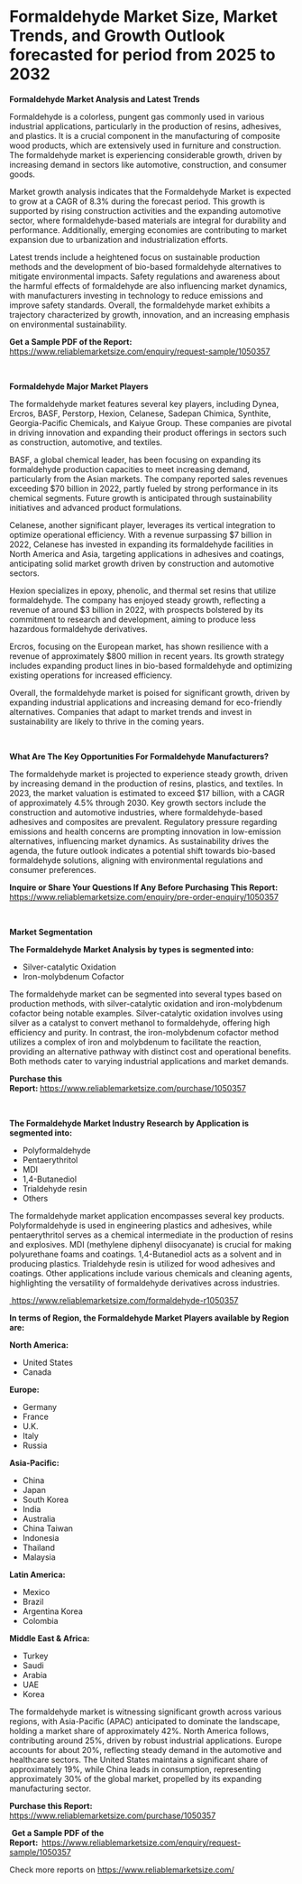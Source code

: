 <p><h1>Formaldehyde Market Size, Market Trends, and Growth Outlook forecasted for period from 2025 to 2032</h1></p><p><strong>Formaldehyde Market Analysis and Latest Trends</strong></p>
<p><p>Formaldehyde is a colorless, pungent gas commonly used in various industrial applications, particularly in the production of resins, adhesives, and plastics. It is a crucial component in the manufacturing of composite wood products, which are extensively used in furniture and construction. The formaldehyde market is experiencing considerable growth, driven by increasing demand in sectors like automotive, construction, and consumer goods.</p><p>Market growth analysis indicates that the Formaldehyde Market is expected to grow at a CAGR of 8.3% during the forecast period. This growth is supported by rising construction activities and the expanding automotive sector, where formaldehyde-based materials are integral for durability and performance. Additionally, emerging economies are contributing to market expansion due to urbanization and industrialization efforts.</p><p>Latest trends include a heightened focus on sustainable production methods and the development of bio-based formaldehyde alternatives to mitigate environmental impacts. Safety regulations and awareness about the harmful effects of formaldehyde are also influencing market dynamics, with manufacturers investing in technology to reduce emissions and improve safety standards. Overall, the formaldehyde market exhibits a trajectory characterized by growth, innovation, and an increasing emphasis on environmental sustainability.</p></p>
<p><strong>Get a Sample PDF of the Report:&nbsp;</strong> <a href="https://www.reliablemarketsize.com/enquiry/request-sample/1050357?utm_campaign=2334&utm_medium=2&utm_source=Github&utm_content=ia&utm_term=02042025&utm_id=formaldehyde">https://www.reliablemarketsize.com/enquiry/request-sample/1050357</a></p>
<p>&nbsp;</p>
<p><strong>Formaldehyde Major Market Players</strong></p>
<p><p>The formaldehyde market features several key players, including Dynea, Ercros, BASF, Perstorp, Hexion, Celanese, Sadepan Chimica, Synthite, Georgia-Pacific Chemicals, and Kaiyue Group. These companies are pivotal in driving innovation and expanding their product offerings in sectors such as construction, automotive, and textiles.</p><p>BASF, a global chemical leader, has been focusing on expanding its formaldehyde production capacities to meet increasing demand, particularly from the Asian markets. The company reported sales revenues exceeding $70 billion in 2022, partly fueled by strong performance in its chemical segments. Future growth is anticipated through sustainability initiatives and advanced product formulations.</p><p>Celanese, another significant player, leverages its vertical integration to optimize operational efficiency. With a revenue surpassing $7 billion in 2022, Celanese has invested in expanding its formaldehyde facilities in North America and Asia, targeting applications in adhesives and coatings, anticipating solid market growth driven by construction and automotive sectors.</p><p>Hexion specializes in epoxy, phenolic, and thermal set resins that utilize formaldehyde. The company has enjoyed steady growth, reflecting a revenue of around $3 billion in 2022, with prospects bolstered by its commitment to research and development, aiming to produce less hazardous formaldehyde derivatives.</p><p>Ercros, focusing on the European market, has shown resilience with a revenue of approximately $800 million in recent years. Its growth strategy includes expanding product lines in bio-based formaldehyde and optimizing existing operations for increased efficiency.</p><p>Overall, the formaldehyde market is poised for significant growth, driven by expanding industrial applications and increasing demand for eco-friendly alternatives. Companies that adapt to market trends and invest in sustainability are likely to thrive in the coming years.</p></p>
<p>&nbsp;</p>
<p><strong>What Are The Key Opportunities For Formaldehyde Manufacturers?</strong></p>
<p><p>The formaldehyde market is projected to experience steady growth, driven by increasing demand in the production of resins, plastics, and textiles. In 2023, the market valuation is estimated to exceed $17 billion, with a CAGR of approximately 4.5% through 2030. Key growth sectors include the construction and automotive industries, where formaldehyde-based adhesives and composites are prevalent. Regulatory pressure regarding emissions and health concerns are prompting innovation in low-emission alternatives, influencing market dynamics. As sustainability drives the agenda, the future outlook indicates a potential shift towards bio-based formaldehyde solutions, aligning with environmental regulations and consumer preferences.</p></p>
<p><strong>Inquire or Share Your Questions If Any Before Purchasing This Report:</strong> <a href="https://www.reliablemarketsize.com/enquiry/pre-order-enquiry/1050357?utm_campaign=2334&utm_medium=2&utm_source=Github&utm_content=ia&utm_term=02042025&utm_id=formaldehyde">https://www.reliablemarketsize.com/enquiry/pre-order-enquiry/1050357</a></p>
<p>&nbsp;</p>
<p><strong>Market Segmentation</strong></p>
<p><strong>The Formaldehyde Market Analysis by types is segmented into:</strong></p>
<p><ul><li>Silver-catalytic Oxidation</li><li>Iron-molybdenum Cofactor</li></ul></p>
<p><p>The formaldehyde market can be segmented into several types based on production methods, with silver-catalytic oxidation and iron-molybdenum cofactor being notable examples. Silver-catalytic oxidation involves using silver as a catalyst to convert methanol to formaldehyde, offering high efficiency and purity. In contrast, the iron-molybdenum cofactor method utilizes a complex of iron and molybdenum to facilitate the reaction, providing an alternative pathway with distinct cost and operational benefits. Both methods cater to varying industrial applications and market demands.</p></p>
<p><strong>Purchase this Report:&nbsp;</strong><a href="https://www.reliablemarketsize.com/purchase/1050357?utm_campaign=2334&utm_medium=2&utm_source=Github&utm_content=ia&utm_term=02042025&utm_id=formaldehyde">https://www.reliablemarketsize.com/purchase/1050357</a></p>
<p>&nbsp;</p>
<p><strong>The Formaldehyde Market Industry Research by Application is segmented into:</strong></p>
<p><ul><li>Polyformaldehyde</li><li>Pentaerythritol</li><li>MDI</li><li>1,4-Butanediol</li><li>Trialdehyde resin</li><li>Others</li></ul></p>
<p><p>The formaldehyde market application encompasses several key products. Polyformaldehyde is used in engineering plastics and adhesives, while pentaerythritol serves as a chemical intermediate in the production of resins and explosives. MDI (methylene diphenyl diisocyanate) is crucial for making polyurethane foams and coatings. 1,4-Butanediol acts as a solvent and in producing plastics. Trialdehyde resin is utilized for wood adhesives and coatings. Other applications include various chemicals and cleaning agents, highlighting the versatility of formaldehyde derivatives across industries.</p></p>
<p><a href="https://www.reliablemarketsize.com/formaldehyde-r1050357?utm_campaign=2334&utm_medium=2&utm_source=Github&utm_content=ia&utm_term=02042025&utm_id=formaldehyde">&nbsp;https://www.reliablemarketsize.com/formaldehyde-r1050357</a></p>
<p><strong>In terms of Region, the Formaldehyde Market Players available by Region are:</strong></p>
<p>
    <p> <strong> North America: </strong>
        <ul>
            <li>United States</li>
            <li>Canada</li>
        </ul>
        </p> 
    <p> <strong> Europe: </strong>
        <ul>
            <li>Germany</li>
            <li>France</li>
            <li>U.K.</li>
            <li>Italy</li>
            <li>Russia</li>
        </ul>
        </p> 
    <p> <strong> Asia-Pacific: </strong>
        <ul>
            <li>China</li>
            <li>Japan</li>
            <li>South Korea</li>
            <li>India</li>
            <li>Australia</li>
            <li>China Taiwan</li>
            <li>Indonesia</li>
            <li>Thailand</li>
            <li>Malaysia</li>
        </ul>
        </p> 
    <p> <strong> Latin America: </strong>
        <ul>
            <li>Mexico</li>
            <li>Brazil</li>
            <li>Argentina Korea</li>
            <li>Colombia</li>
        </ul>
        </p> 
    <p> <strong> Middle East & Africa: </strong>
        <ul>
            <li>Turkey</li>
            <li>Saudi</li>
            <li>Arabia</li>
            <li>UAE</li>
            <li>Korea</li>
        </ul>
    </p>
    </p>
<p><p>The formaldehyde market is witnessing significant growth across various regions, with Asia-Pacific (APAC) anticipated to dominate the landscape, holding a market share of approximately 42%. North America follows, contributing around 25%, driven by robust industrial applications. Europe accounts for about 20%, reflecting steady demand in the automotive and healthcare sectors. The United States maintains a significant share of approximately 19%, while China leads in consumption, representing approximately 30% of the global market, propelled by its expanding manufacturing sector.</p></p>
<p><strong>Purchase this Report: </strong><a href="https://www.reliablemarketsize.com/purchase/1050357?utm_campaign=2334&utm_medium=2&utm_source=Github&utm_content=ia&utm_term=02042025&utm_id=formaldehyde">https://www.reliablemarketsize.com/purchase/1050357</a></p>
<p>&nbsp;<strong>Get a Sample PDF of the Report:&nbsp;&nbsp;</strong><a href="https://www.reliablemarketsize.com/enquiry/request-sample/1050357?utm_campaign=2334&utm_medium=2&utm_source=Github&utm_content=ia&utm_term=02042025&utm_id=formaldehyde">https://www.reliablemarketsize.com/enquiry/request-sample/1050357</a></p>
<p><strong></strong></p>
<p>Check more reports on <a href="https://www.reliablemarketsize.com/?utm_campaign=2334&utm_medium=2&utm_source=Github&utm_content=ia&utm_term=02042025&utm_id=formaldehyde">https://www.reliablemarketsize.com/</a></p>